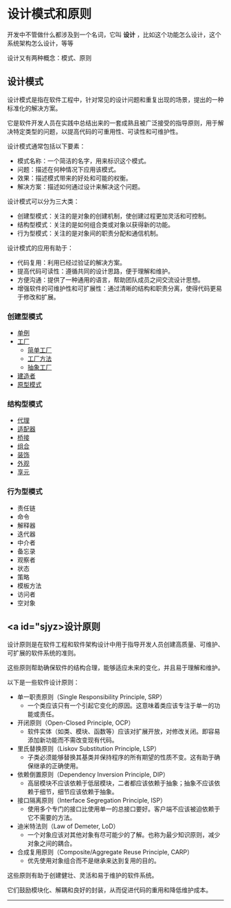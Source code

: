 # 设计模式和原则

开发中不管做什么都涉及到一个名词，它叫 **设计** ，比如这个功能怎么设计，这个系统架构怎么设计，等等

设计又有两种概念：模式、原则

## <a id="sjms">设计模式</a>
设计模式是指在软件工程中，针对常见的设计问题和重复出现的场景，提出的一种标准化的解决方案。

它是软件开发人员在实践中总结出来的一套成熟且被广泛接受的指导原则，用于解决特定类型的问题，以提高代码的可重用性、可读性和可维护性。

设计模式通常包括以下要素：
- 模式名称：一个简洁的名字，用来标识这个模式。
- 问题：描述在何种情况下应用该模式。
- 效果：描述模式带来的好处和可能的权衡。
- 解决方案：描述如何通过设计来解决这个问题。

设计模式可以分为三大类：
- 创建型模式：关注的是对象的创建机制，使创建过程更加灵活和可控制。
- 结构型模式：关注的是如何组合类或对象以获得新的功能。
- 行为型模式：关注的是对象间的职责分配和通信机制。

设计模式的应用有助于：
- 代码复用：利用已经过验证的解决方案。
- 提高代码可读性：遵循共同的设计思路，便于理解和维护。
- 方便沟通：提供了一种通用的语言，帮助团队成员之间交流设计思想。
- 增强软件的可维护性和可扩展性：通过清晰的结构和职责分离，使得代码更易于修改和扩展。

### <a id="cjx">创建型模式</a>
- [单例](create/singleton.md)
- [工厂](create/factory.md)
  - [简单工厂](create/factory.md#jdgc)
  - [工厂方法](create/factory.md#gcff)
  - [抽象工厂](create/factory.md#cxgc)
- [建造者](create/builder.md)
- [原型模式](create/prototype.md)

### <a id="jgx">结构型模式</a>
- [代理](structure/proxy.md)
- [适配器](structure/adapter.md)
- [桥接](structure/bridge.md)
- [组合](structure/composite.md)
- [装饰](structure/decorator.md)
- [外观](structure/facade.md)
- [享元](structure/flyweight.md)

### <a id="xwx">行为型模式</a>
- 责任链
- 命令
- 解释器
- 迭代器
- 中介者
- 备忘录
- 观察者
- 状态
- 策略
- 模板方法
- 访问者
- 空对象

## <a id="sjyz>设计原则</a>

设计原则是在软件工程和软件架构设计中用于指导开发人员创建高质量、可维护、可扩展的软件系统的准则。

这些原则帮助确保软件的结构合理，能够适应未来的变化，并且易于理解和维护。

以下是一些软件设计原则：
- 单一职责原则（Single Responsibility Principle, SRP）
  - 一个类应该只有一个引起它变化的原因。这意味着类应该专注于单一的功能或责任。
- 开闭原则（Open-Closed Principle, OCP）
  - 软件实体（如类、模块、函数等）应该对扩展开放，对修改关闭。即容易添加新功能而不需改变现有代码。
- 里氏替换原则（Liskov Substitution Principle, LSP）
  - 子类必须能够替换其基类并保持程序的所有期望的性质不变。这有助于确保继承的正确使用。
- 依赖倒置原则（Dependency Inversion Principle, DIP）
  - 高层模块不应该依赖于低层模块，二者都应该依赖于抽象；抽象不应该依赖于细节，细节应该依赖于抽象。
- 接口隔离原则（Interface Segregation Principle, ISP）
  - 使用多个专门的接口比使用单一的总接口要好。客户端不应该被迫依赖于它不需要的方法。
- 迪米特法则（Law of Demeter, LoD）
  - 一个对象应该对其他对象有尽可能少的了解。也称为最少知识原则，减少对象之间的耦合。
- 合成复用原则（Composite/Aggregate Reuse Principle, CARP）
  - 优先使用对象组合而不是继承来达到复用的目的。

这些原则有助于创建健壮、灵活和易于维护的软件系统。

它们鼓励模块化、解耦和良好的封装，从而促进代码的重用和降低维护成本。




----
